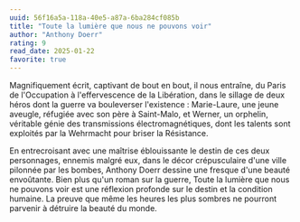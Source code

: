 ```yaml
---
uuid: 56f16a5a-118a-40e5-a87a-6ba284cf085b
title: "Toute la lumière que nous ne pouvons voir"
author: "Anthony Doerr"
rating: 9
read_date: 2025-01-22
favorite: true
---
```


Magnifiquement écrit, captivant de bout en bout, il nous entraîne, du Paris de l'Occupation à l'effervescence de la Libération, dans le sillage de deux héros dont la guerre va bouleverser l'existence : Marie-Laure, une jeune aveugle, réfugiée avec son père à Saint-Malo, et Werner, un orphelin, véritable génie des transmissions électromagnétiques, dont les talents sont exploités par la Wehrmacht pour briser la Résistance.

En entrecroisant avec une maîtrise éblouissante le destin de ces deux personnages, ennemis malgré eux, dans le décor crépusculaire d'une ville pilonnée par les bombes, Anthony Doerr dessine une fresque d'une beauté envoûtante. Bien plus qu'un roman sur la guerre, Toute la lumière que nous ne pouvons voir est une réflexion profonde sur le destin et la condition humaine. La preuve que même les heures les plus sombres ne pourront parvenir à détruire la beauté du monde.

